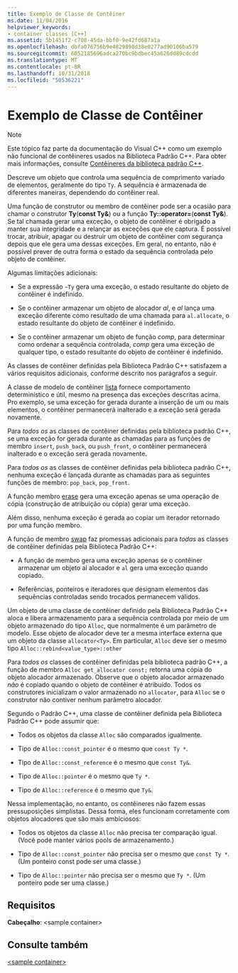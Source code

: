 ```yaml
---
title: Exemplo de Classe de Contêiner
ms.date: 11/04/2016
helpviewer_keywords:
- container classes [C++]
ms.assetid: 5b1451f2-c708-45da-bbf0-9e42fd687a1a
ms.openlocfilehash: dbfa076756b9e4829898d38e0277ad90106ba579
ms.sourcegitcommit: 6052185696adca270bc9bdbec45a626dd89cdcdd
ms.translationtype: MT
ms.contentlocale: pt-BR
ms.lasthandoff: 10/31/2018
ms.locfileid: "50536221"
---
```

# <a name="sample-container-class"></a>Exemplo de Classe de Contêiner

> [!NOTE]
> Este tópico faz parte da documentação do Visual C++ como um exemplo não funcional de contêineres usados na Biblioteca Padrão C++. Para obter mais informações, consulte [Contêineres da biblioteca padrão C++](../standard-library/stl-containers.md).

Descreve um objeto que controla uma sequência de comprimento variado de elementos, geralmente do tipo `Ty`. A sequência é armazenada de diferentes maneiras, dependendo do contêiner real.

Uma função de construtor ou membro de contêiner pode ser a ocasião para chamar o construtor **Ty**(**const Ty&**) ou a função **Ty::operator=**(**const Ty&**). Se tal chamada gerar uma exceção, o objeto de contêiner é obrigado a manter sua integridade e a relançar as exceções que ele captura. É possível trocar, atribuir, apagar ou destruir um objeto de contêiner com segurança depois que ele gera uma dessas exceções. Em geral, no entanto, não é possível prever de outra forma o estado da sequência controlada pelo objeto de contêiner.

Algumas limitações adicionais:

- Se a expressão `~Ty` gera uma exceção, o estado resultante do objeto de contêiner é indefinido.

- Se o contêiner armazenar um objeto de alocador *al*, e *al* lança uma exceção diferente como resultado de uma chamada para `al.allocate`, o estado resultante do objeto de contêiner é indefinido.

- Se o contêiner armazenar um objeto de função *comp*, para determinar como ordenar a sequência controlada, *comp* gera uma exceção de qualquer tipo, o estado resultante do objeto de contêiner é indefinido.

As classes de contêiner definidas pela Biblioteca Padrão C++ satisfazem a vários requisitos adicionais, conforme descrito nos parágrafos a seguir.

A classe de modelo de contêiner [lista](../standard-library/list-class.md) fornece comportamento determinístico e útil, mesmo na presença das exceções descritas acima. Pro exemplo, se uma exceção for gerada durante a inserção de um ou mais elementos, o contêiner permanecerá inalterado e a exceção será gerada novamente.

Para *todos os* as classes de contêiner definidas pela biblioteca padrão C++, se uma exceção for gerada durante as chamadas para as funções de membro `insert`, `push_back`, ou `push_front`, o contêiner permanecerá inalterado e o exceção será gerada novamente.

Para *todos os* as classes de contêiner definidas pela biblioteca padrão C++, nenhuma exceção é lançada durante as chamadas para as seguintes funções de membro: `pop_back`, `pop_front`.

A função membro [erase](../standard-library/container-class-erase.md) gera uma exceção apenas se uma operação de cópia (construção de atribuição ou cópia) gerar uma exceção.

Além disso, nenhuma exceção é gerada ao copiar um iterador retornado por uma função membro.

A função de membro [swap](../standard-library/container-class-swap.md) faz promessas adicionais para *todas* as classes de contêiner definidas pela Biblioteca Padrão C++:

- A função de membro gera uma exceção apenas se o contêiner armazenar um objeto al alocador e `al` gera uma exceção quando copiado.

- Referências, ponteiros e iteradores que designam elementos das sequências controladas sendo trocados permanecem válidos.

Um objeto de uma classe de contêiner definido pela Biblioteca Padrão C++ aloca e libera armazenamento para a sequência controlada por meio de um objeto armazenado do tipo `Alloc`, que normalmente é um parâmetro de modelo. Esse objeto de alocador deve ter a mesma interface externa que um objeto da classe `allocator<Ty>`. Em particular, `Alloc` deve ser o mesmo tipo `Alloc::rebind<value_type>::other`

Para *todos os* classes de contêiner definidas pela biblioteca padrão C++, a função de membro `Alloc get_allocator const;` retorna uma cópia do objeto alocador armazenado. Observe que o objeto alocador armazenado *não* é copiado quando o objeto de contêiner é atribuído. Todos os construtores inicializam o valor armazenado no `allocator`, para `Alloc` se o construtor não contiver nenhum parâmetro alocador.

Segundo o Padrão C++, uma classe de contêiner definida pela Biblioteca Padrão C++ pode assumir que:

- Todos os objetos da classe `Alloc` são comparados igualmente.

- Tipo de `Alloc::const_pointer` é o mesmo que `const Ty *`.

- Tipo de `Alloc::const_reference` é o mesmo que `const Ty&`.

- Tipo de `Alloc::pointer` é o mesmo que `Ty *`.

- Tipo de `Alloc::reference` é o mesmo que `Ty&`.

Nessa implementação, no entanto, os contêineres não fazem essas pressuposições simplistas. Dessa forma, eles funcionam corretamente com objetos alocadores que são mais ambiciosos:

- Todos os objetos da classe `Alloc` não precisa ter comparação igual. (Você pode manter vários pools de armazenamento.)

- Tipo de `Alloc::const_pointer` não precisa ser o mesmo que `const Ty *`. (Um ponteiro const pode ser uma classe.)

- Tipo de `Alloc::pointer` não precisa ser o mesmo que `Ty *`. (Um ponteiro pode ser uma classe.)

## <a name="requirements"></a>Requisitos

**Cabeçalho**: \<sample container>

## <a name="see-also"></a>Consulte também

[\<sample container>](../standard-library/sample-container.md)<br/>
